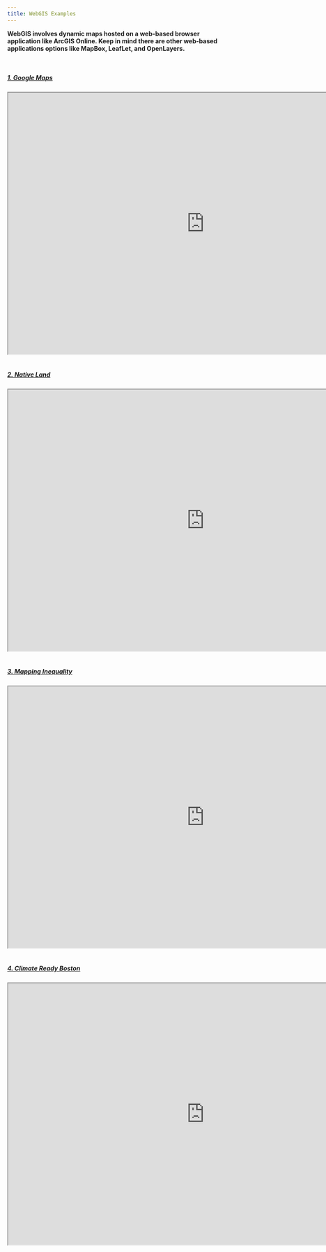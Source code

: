 ```yaml
---
title: WebGIS Examples
---
```


**WebGIS involves dynamic maps hosted on a web-based browser application like ArcGIS Online. Keep in mind there are other web-based applications options like MapBox, LeafLet, and OpenLayers.**

<br>

<h5 text-align="left"><a href="https://www.google.com/maps/">1. Google Maps</a></h5> 
<center><iframe src="https://www.google.com/maps/" width=900px height=600px></iframe></center>

<br>

<h5 text-align="left"><a href="https://native-land.ca/">2. Native Land</a></h5> 
<center><iframe src="https://native-land.ca/api/embed/embed.html?maps=territories&amp;position=41.875830,-87.624541" width=900px height=600px></iframe></center>

<br>

<h5 text-align="left"><a href="https://dsl.richmond.edu/panorama/redlining/#loc=5/39.1/-94.58">3. Mapping Inequality</a></h5> 
<center><iframe src="https://dsl.richmond.edu/panorama/redlining/#loc=5/39.1/-94.58" width=900px height=600px></iframe></center>
  
<br>

<h5 text-align="left"><a href="https://www.boston.gov/departments/environment/climate-ready-boston-map-explorer">4. Climate Ready Boston</a></h5> 
<center><iframe src="https://boston.maps.arcgis.com/apps/View/index.html?appid=77e5ead45a664676b7d404d6df3d7f05&extent=-71.1289,42.3231,-70.9311,42.3953" width=900px height=600px></iframe></center>
